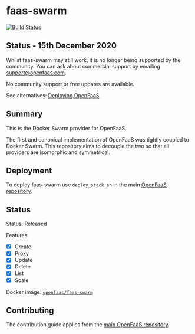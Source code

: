 faas-swarm
==========

[![Build Status](https://travis-ci.com/openfaas/faas-swarm.svg?branch=master)](https://travis-ci.com/openfaas/faas-swarm)

## Status - 15th December 2020

Whilst faas-swarm may still work, it is no longer being supported by the community. You can ask about commercial support by emailing support@openfaas.com.

No community support or free updates are available.

See alternatives: [Deploying OpenFaaS](https://docs.openfaas.com/deployment/)

## Summary

This is the Docker Swarm provider for OpenFaaS.

The first and canonical implementation of OpenFaaS was tightly coupled to Docker Swarm. This repository aims to decouple the two so that all providers are isomorphic and symmetrical.

## Deployment

To deploy faas-swarm use `deploy_stack.sh` in the main [OpenFaaS repository](https://github.com/openfaas/faas).

## Status

Status: Released

Features:

* [x] Create
* [x] Proxy
* [x] Update
* [x] Delete
* [x] List
* [x] Scale

Docker image: [`openfaas/faas-swarm`](https://hub.docker.com/r/openfaas/faas-swarm/tags/)

## Contributing

The contribution guide applies from the [main OpenFaaS repository](https://github.com/openfaas/faas/blob/master/CONTRIBUTING.md).

